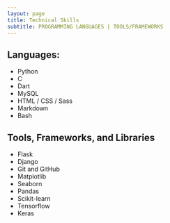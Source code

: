 ```yaml
---
layout: page
title: Technical Skills
subtitle: PROGRAMMING LANGUAGES | TOOLS/FRAMEWORKS
---
```

## Languages:

- Python
- C
- Dart
- MySQL
- HTML / CSS / Sass
- Markdown
- Bash

## Tools, Frameworks, and Libraries

- Flask
- Django
- Git and GitHub
- Matplotlib
- Seaborn
- Pandas
- Scikit-learn
- Tensorflow
- Keras

